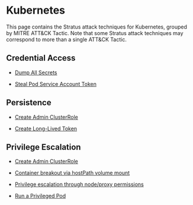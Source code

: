 # Kubernetes

This page contains the Stratus attack techniques for Kubernetes, grouped by MITRE ATT&CK Tactic.
Note that some Stratus attack techniques may correspond to more than a single ATT&CK Tactic.


## Credential Access

- [Dump All Secrets](./k8s.credential-access.dump-secrets.md)

- [Steal Pod Service Account Token](./k8s.credential-access.steal-serviceaccount-token.md)


## Persistence

- [Create Admin ClusterRole](./k8s.persistence.create-admin-clusterrole.md)

- [Create Long-Lived Token](./k8s.persistence.create-token.md)


## Privilege Escalation

- [Create Admin ClusterRole](./k8s.persistence.create-admin-clusterrole.md)

- [Container breakout via hostPath volume mount](./k8s.privilege-escalation.hostpath-volume.md)

- [Privilege escalation through node/proxy permissions](./k8s.privilege-escalation.nodes-proxy.md)

- [Run a Privileged Pod](./k8s.privilege-escalation.privileged-pod.md)


